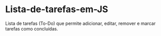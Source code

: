 # Lista-de-tarefas-em-JS
Lista de tarefas (To-Do) que permite adicionar, editar, remover e marcar tarefas como concluídas.
